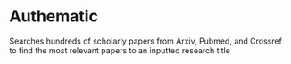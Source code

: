# Authematic
Searches hundreds of scholarly papers from Arxiv, Pubmed, and Crossref to find the most relevant papers to an inputted research title
